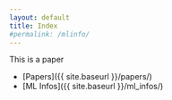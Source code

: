 ```yaml
---
layout: default
title: Index
#permalink: /mlinfo/
---
```


This is a paper

[//]: # (- [Homepage]&#40;{{ site.baseurl }}/&#41;)
- [Papers]({{ site.baseurl }}/papers/)
- [ML Infos]({{ site.baseurl }}/ml_infos/)